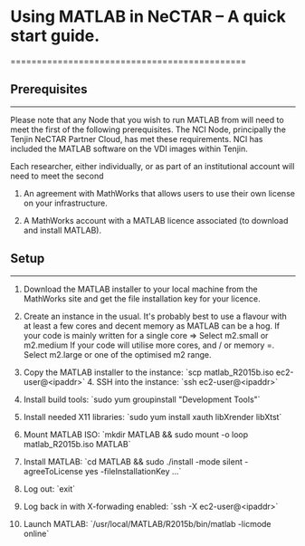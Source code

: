 # Using MATLAB in NeCTAR – A quick start guide.

=============================================

## Prerequisites

-------------

Please note that any Node that you wish to run MATLAB from will need to meet the first of the following prerequisites. The NCI Node, principally the Tenjin NeCTAR Partner Cloud, has met these requirements. NCI has included the MATLAB software on the VDI images within Tenjin.

Each researcher, either individually, or as part of an institutional account will need to meet the second

1. An agreement with MathWorks that allows users to use their own license on your infrastructure.

2. A MathWorks account with a MATLAB licence associated (to download and install MATLAB).

## Setup

-----

1. Download the MATLAB installer to your local machine from the MathWorks site and get the file installation key for your licence.

2. Create an instance in the usual. It's probably best to use a flavour with at least a few cores and decent memory as MATLAB can be a hog.
  If your code is mainly written for a single core =&gt; Select m2.small or m2.medium
  If your code will utilise more cores, and / or memory =. Select m2.large or one of the optimised m2 range.

3. Copy the MATLAB installer to the instance: \`scp matlab\_R2015b.iso ec2-user@&lt;ipaddr&gt;\` 4. SSH into the instance: \`ssh ec2-user@&lt;ipaddr&gt;\`

4. Install build tools: \`sudo yum groupinstall "Development Tools"\`

5. Install needed X11 libraries: \`sudo yum install xauth libXrender libXtst\`

6. Mount MATLAB ISO: \`mkdir MATLAB && sudo mount -o loop matlab\_R2015b.iso MATLAB\`

7. Install MATLAB: \`cd MATLAB && sudo ./install -mode silent -agreeToLicense yes -fileInstallationKey ...\`

8. Log out: \`exit\`

9. Log back in with X-forwading enabled: \`ssh -X ec2-user@&lt;ipaddr&gt;\`

10. Launch MATLAB: \`/usr/local/MATLAB/R2015b/bin/matlab -licmode online\`

